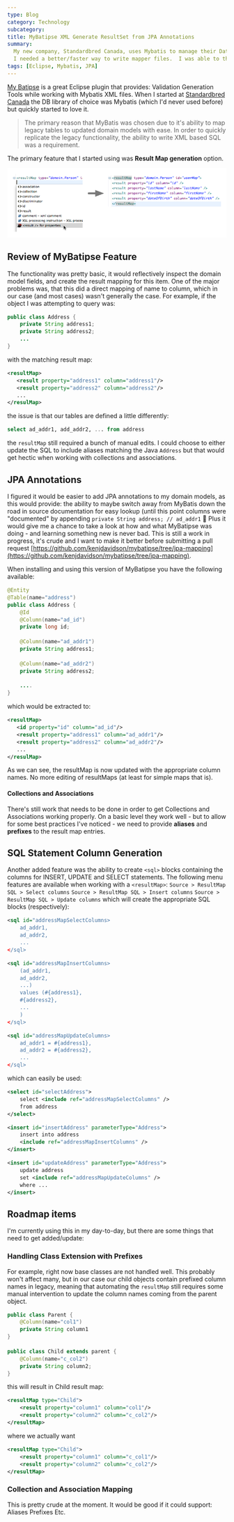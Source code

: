 ```yaml
---
type: Blog
category: Technology
subcategory:
title: MyBatipse XML Generate ResultSet from JPA Annotations
summary:
  My new company, Standardbred Canada, uses Mybatis to manage their Data Access.  After getting used to the environment I found
  I needed a better/faster way to write mapper files.  I was able to throw together a JPA backed mapping plugin for Eclipse.
tags: [Eclipse, Mybatis, JPA]
---
```


[My Batipse](https://github.com/mybatis/mybatipse) is a great Eclipse plugin that provides:
Validation
Generation
Tools
while working with Mybatis XML files. When I started at [Standardbred Canada](https://www.standardbredcanada.org) the DB library of choice was Mybatis (which I'd never used before) but quickly started to love it.

> The primary reason that MyBatis was chosen due to it's ability to map legacy tables to updated domain models with ease. In order to quickly replicate the legacy functionality, the ability to write XML based SQL was a requirement.

The primary feature that I started using was **Result Map generation** option.

![Result Map Generation](./ac-results.png)

## Review of MyBatipse Feature

The functionality was pretty basic, it would reflectively inspect the domain model fields, and create the result mapping for this item. One of the major problems was, that this did a direct mapping of name to column, which in our case (and most cases) wasn't generally the case. For example, if the object I was attempting to query was:

```java
public class Address {
    private String address1;
    private String address2;
    ...
}
```

with the matching result map:

```xml
<resultMap>
   <result property="address1" column="address1"/>
   <result property="address2" column="address2"/>
   ...
</resulMap>
```

the issue is that our tables are defined a little differently:

```sql
select ad_addr1, add_addr2, ... from address
```

the `resultMap` still required a bunch of manual edits. I could choose to either update the SQL to include aliases matching the Java `Address` but that would get hectic when working with collections and associations.

## JPA Annotations

I figured it would be easier to add JPA annotations to my domain models, as this would provide:
the ability to maybe switch away from MyBatis down the road
in source documentation for easy lookup (until this point columns were "documented" by appending `private String address; // ad_addr1` 🙁
Plus it would give me a chance to take a look at how and what MyBatipse was doing - and learning something new is never bad. This is still a work in progress, it's crude and I want to make it better before submitting a pull request [https://github.com/kenjdavidson/mybatipse/tree/jpa-mapping](https://github.com/kenjdavidson/mybatipse/tree/jpa-mapping).

When installing and using this version of MyBatipse you have the following available:

```java
@Entity
@Table(name="address")
public class Address {
    @Id
    @Column(name="ad_id")
    private long id;

    @Column(name="ad_addr1")
    private String address1;

    @Column(name="ad_addr2")
    private String address2;

    ....
}
```

which would be extracted to:

```xml
<resultMap>
   <id property="id" column="ad_id"/>
   <result property="address1" column="ad_addr1"/>
   <result property="address2" column="ad_addr2"/>
   ...
</resulMap>
```

As we can see, the resultMap is now updated with the appropriate column names. No more editing of resultMaps (at least for simple maps that is).

#### Collections and Associations

There's still work that needs to be done in order to get Collections and Associations working properly. On a basic level they work well - but to allow for some best practices I've noticed - we need to provide **aliases** and **prefixes** to the result map entries.

## SQL Statement Column Generation

Another added feature was the ability to create `<sql>` blocks containing the columns for INSERT, UPDATE and SELECT statements. The following menu features are available when working with a `<resultMap>`:
`Source > ResultMap SQL > Select columns`
`Source > ResultMap SQL > Insert columns`
`Source > ResultMap SQL > Update columns`
which will create the appropriate SQL blocks (respectively):

```xml
<sql id="addressMapSelectColumns>
    ad_addr1,
    ad_addr2,
    ...
</sql>
```

```xml
<sql id="addressMapInsertColumns>
    (ad_addr1,
    ad_addr2,
    ...)
    values (#{address1},
    #{address2},
    ...
    )
</sql>
```

```xml
<sql id="addressMapUpdateColumns>
    ad_addr1 = #{address1},
    ad_addr2 = #{address2},
    ...
</sql>
```

which can easily be used:

```xml
<select id="selectAddress">
    select <include ref="addressMapSelectColumns" />
    from address
</select>
```

```xml
<insert id="insertAddress" parameterType="Address">
    insert into address
    <include ref="addressMapInsertColumns" />
</insert>
```

```xml
<insert id="updateAddress" parameterType="Address">
    update address
    set <include ref="addressMapUpdateColumns" />
    where ...
</insert>
```

## Roadmap items

I'm currently using this in my day-to-day, but there are some things that need to get added/update:

### Handling Class Extension with Prefixes

For example, right now base classes are not handled well. This probably won't affect many, but in our case our child objects contain prefixed column names in legacy, meaning that automating the `resultMap` still requires some manual intervention to update the column names coming from the parent object.

```java
public class Parent {
    @Column(name="col1")
    private String column1
}

public class Child extends parent {
    @Column(name="c_col2")
    private String column2;
}
```

this will result in Child result map:

```xml
<resultMap type="Child">
    <result property="column1" column="col1"/>
    <result property="column2" column="c_col2"/>
</resultMap>
```

where we actually want

```xml
<resultMap type="Child">
    <result property="column1" column="c_col1"/>
    <result property="column2" column="c_col2"/>
</resultMap>
```

### Collection and Association Mapping

This is pretty crude at the moment. It would be good if it could support:
Aliases
Prefixes
Etc.
